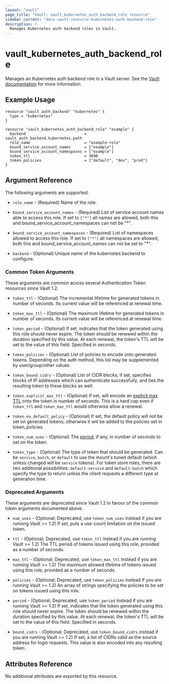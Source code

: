 ```yaml
---
layout: "vault"
page_title: "Vault: vault_kubernetes_auth_backend_role resource"
sidebar_current: "docs-vault-resource-kubernetes-auth-backend-role"
description: |-
  Manages Kubernetes auth backend roles in Vault.
---
```


# vault\_kubernetes\_auth\_backend\_role

Manages an Kubernetes auth backend role in a Vault server. See the [Vault
documentation](https://www.vaultproject.io/docs/auth/kubernetes.html) for more
information.

## Example Usage

```hcl
resource "vault_auth_backend" "kubernetes" {
  type = "kubernetes"
}

resource "vault_kubernetes_auth_backend_role" "example" {
  backend                          = vault_auth_backend.kubernetes.path
  role_name                        = "example-role"
  bound_service_account_names      = ["example"]
  bound_service_account_namespaces = ["example"]
  token_ttl                        = 3600
  token_policies                   = ["default", "dev", "prod"]
}
```

## Argument Reference

The following arguments are supported:

* `role_name` - (Required) Name of the role.

* `bound_service_account_names` - (Required) List of service account names able to access this role. If set to `["*"]` all names are allowed, both this and bound_service_account_namespaces can not be "*".

* `bound_service_account_namespaces` - (Required) List of namespaces allowed to access this role. If set to `["*"]` all namespaces are allowed, both this and bound_service_account_names can not be set to "*".

* `backend` - (Optional) Unique name of the kubernetes backend to configure.

### Common Token Arguments

These arguments are common across several Authentication Token resources since Vault 1.2.

* `token_ttl` - (Optional) The incremental lifetime for generated tokens in number of seconds.
  Its current value will be referenced at renewal time.

* `token_max_ttl` - (Optional) The maximum lifetime for generated tokens in number of seconds.
  Its current value will be referenced at renewal time.

* `token_period` - (Optional) If set, indicates that the
  token generated using this role should never expire. The token should be renewed within the
  duration specified by this value. At each renewal, the token's TTL will be set to the
  value of this field. Specified in seconds.

* `token_policies` - (Optional) List of policies to encode onto generated tokens. Depending
  on the auth method, this list may be supplemented by user/group/other values.

* `token_bound_cidrs` - (Optional) List of CIDR blocks; if set, specifies blocks of IP
  addresses which can authenticate successfully, and ties the resulting token to these blocks
  as well.

* `token_explicit_max_ttl` - (Optional) If set, will encode an
  [explicit max TTL](https://www.vaultproject.io/docs/concepts/tokens.html#token-time-to-live-periodic-tokens-and-explicit-max-ttls)
  onto the token in number of seconds. This is a hard cap even if `token_ttl` and
  `token_max_ttl` would otherwise allow a renewal.

* `token_no_default_policy` - (Optional) If set, the default policy will not be set on
  generated tokens; otherwise it will be added to the policies set in token_policies.

* `token_num_uses` - (Optional) The
  [period](https://www.vaultproject.io/docs/concepts/tokens.html#token-time-to-live-periodic-tokens-and-explicit-max-ttls),
  if any, in number of seconds to set on the token.

* `token_type` - (Optional) The type of token that should be generated. Can be `service`,
  `batch`, or `default` to use the mount's tuned default (which unless changed will be
  `service` tokens). For token store roles, there are two additional possibilities:
  `default-service` and `default-batch` which specify the type to return unless the client
  requests a different type at generation time.

### Deprecated Arguments

These arguments are deprecated since Vault 1.2 in favour of the common token arguments
documented above.

* `num_uses` - (Optional; Deprecated, use `token_num_uses` instead if you are running Vault >= 1.2) If set, puts a use-count
  limitation on the issued token.

* `ttl` - (Optional; Deprecated, use `token_ttl` instead if you are running Vault >= 1.2) The TTL period of tokens issued
  using this role, provided as a number of seconds.

* `max_ttl` - (Optional; Deprecated, use `token_max_ttl` instead if you are running Vault >= 1.2) The maximum allowed lifetime of tokens
  issued using this role, provided as a number of seconds.

* `policies` - (Optional; Deprecated, use `token_policies` instead if you are running Vault >= 1.2) An array of strings
  specifying the policies to be set on tokens issued using this role.

* `period` - (Optional; Deprecated, use `token_period` instead if you are running Vault >= 1.2) If set, indicates that the
  token generated using this role should never expire. The token should be renewed within the
  duration specified by this value. At each renewal, the token's TTL will be set to the
  value of this field. Specified in seconds.

* `bound_cidrs` - (Optional; Deprecated, use `token_bound_cidrs` instead if you are running Vault >= 1.2) If set, a list of
  CIDRs valid as the source address for login requests. This value is also encoded into any resulting token.

## Attributes Reference

No additional attributes are exported by this resource.
